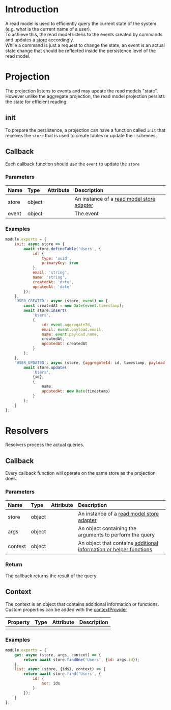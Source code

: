 # Introduction
A read model is used to efficiently query the current state of the system (e.g. what is the current name of a user).  
To achieve this, the read model listens to the events created by commands and updates a [store](ReadModelStoreAdapter) accordingly.  
While a command is just a request to change the state, an event is an actual state change that should be reflected inside the persistence level of the read model.

# Projection
The projection listens to events and may update the read models "state".  
However unlike the aggregate projection, the read model projection persists the state for efficient reading.

## init
To prepare the persistence, a projection can have a function called `init` that receives the `store` that is used to create tables or update their schemes.  

## Callback
Each callback function should use the `event` to update the `store`

### Parameters
Name | Type | Attribute | Description
:--- | :--- | :--- | :---
store | object | | An instance of a [read model store adapter](ReadModelStoreAdapter)
event | object | | The event

### Examples
```javascript
module.exports = {
    init: async store => {
        await store.defineTable('Users', {
            id: {
                type: 'uuid',
                primaryKey: true
            },
            email: 'string',
            name: 'string',
            createdAt: 'date',
            updatedAt: 'date'
        });
    },
    'USER_CREATED': async (store, event) => {
        const createdAt = new Date(event.timestamp);
        await store.insert(
            'Users',
            {
                id: event.aggregateId,
                email: event.payload.email,
                name: event.payload.name,
                createdAt,
                updatedAt: createdAt
            }
        );
    },
    'USER_UPDATED': async (store, {aggregateId: id, timestamp, payload: {name}}) => {
        await store.update(
            'Users',
            {id}, 
            {
                name,
                updatedAt: new Date(timestamp)
            }
        );
    }
};
```

# Resolvers
Resolvers process the actual queries.

## Callback
Every callback function will operate on the same store as the projection does.

### Parameters
Name | Type | Attribute | Description
:--- | :--- | :--- | :---
store | object | | An instance of a [read model store adapter](ReadModelStoreAdapter)
args | object | | An object containing the arguments to perform the query
context | object | | An object that contains [additional information or helper functions](#Context)

### Return 
The callback returns the result of the query

## Context
The context is an object that contains additional information or functions.  
Custom properties can be added with the [contextProvider](Config#contextProvider)

Property | Type | Attribute | Description
:--- | :--- | :--- | :---
 |  |  | 

### Examples
```javascript
module.exports = {
    get: async (store, args, context) => {
        return await store.findOne('Users', {id: args.id});
    },
    list: async (store, {ids}, context) => {
        return await store.find('Users', {
            id: {
                $or: ids
            }
        });
    }
};
```
